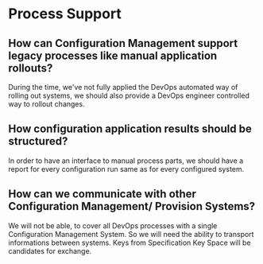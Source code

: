 # Process Support
## How can Configuration Management support legacy processes like manual application rollouts?
During the time, we've not fully applied the DevOps automated way of rolling out systems, we should also provide a DevOps engineer controlled way to rollout changes.  

## How configuration application results should be structured?
In order to have an interface to manual process parts, we should have a report for every configuration run same as for every configured system.

## How can we communicate with other Configuration Management/ Provision Systems? 
We will not be able, to cover all DevOps processes with a single Configuration Management System. So we will need the ability to transport informations between systems. Keys from Specification Key Space will be candidates for exchange.


  
  
